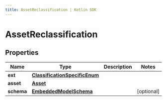 ```yaml
---
title: AssetReclassification | Kotlin SDK
---
```



# AssetReclassification

## Properties
Name | Type | Description | Notes
------------ | ------------- | ------------- | -------------
**ext** | [**ClassificationSpecificEnum**](ClassificationSpecificEnum) |  | 
**asset** | [**Asset**](Asset) |  | 
**schema** | [**EmbeddedModelSchema**](EmbeddedModelSchema) |  |  [optional]



